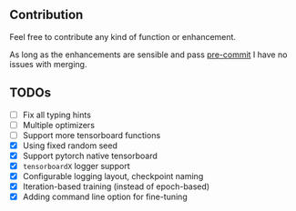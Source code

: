 ## Contribution
Feel free to contribute any kind of function or enhancement.

As long as the enhancements are sensible and pass [pre-commit](https://pre-commit.com/#quick-start) I have no issues with merging.

## TODOs

- [ ] Fix all typing hints
- [ ] Multiple optimizers
- [ ] Support more tensorboard functions
- [x] Using fixed random seed
- [x] Support pytorch native tensorboard
- [x] `tensorboardX` logger support
- [x] Configurable logging layout, checkpoint naming
- [x] Iteration-based training (instead of epoch-based)
- [x] Adding command line option for fine-tuning
